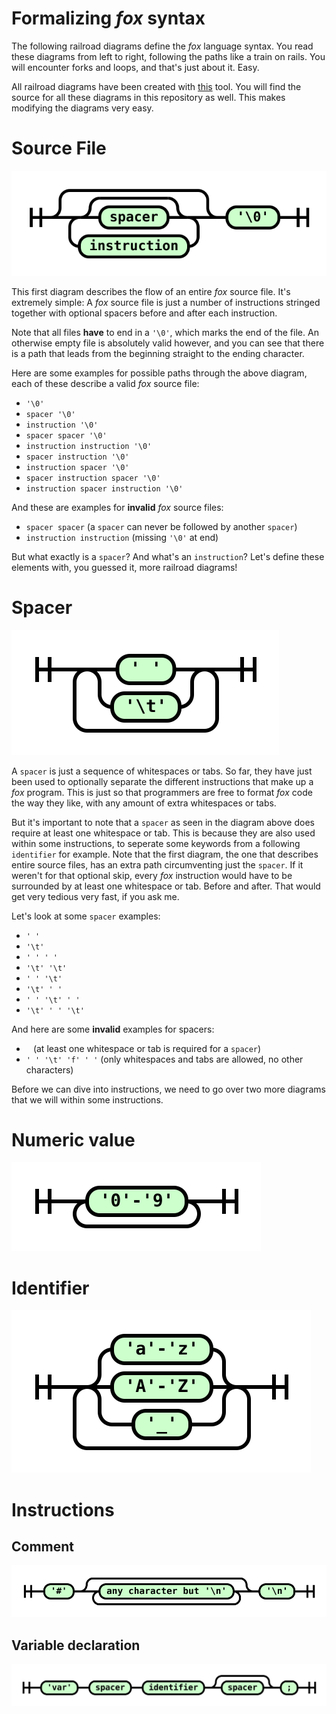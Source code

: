 # Formalizing *fox* syntax

The following railroad diagrams define the *fox* language syntax. You read these diagrams from left to right, following the paths like a train on rails. You will encounter forks and loops, and that's just about it. Easy.

All railroad diagrams have been created with [this](http://tabatkins.github.io/railroad-diagrams) tool. You will find the source for all these diagrams in this repository as well. This makes modifying the diagrams very easy.


# Source File

![](img/railroad-src-file.svg)

This first diagram describes the flow of an entire *fox* source file. It's extremely simple: A *fox* source file is just a number of instructions stringed together with optional spacers before and after each instruction.

Note that all files **have** to end in a `'\0'`, which marks the end of the file. An otherwise empty file is absolutely valid however, and you can see that there is a path that leads from the beginning straight to the ending character.

Here are some examples for possible paths through the above diagram, each of these describe a valid *fox* source file:

- `'\0'`
- `spacer '\0'`
- `instruction '\0'`
- `spacer spacer '\0'`
- `instruction instruction '\0'`
- `spacer instruction '\0'`
- `instruction spacer '\0'`
- `spacer instruction spacer '\0'`
- `instruction spacer instruction '\0'`

And these are examples for **invalid** *fox* source files:

- `spacer spacer` (a `spacer` can never be followed by another `spacer`)
- `instruction instruction` (missing `'\0'` at end) 

But what exactly is a `spacer`? And what's an `instruction`? Let's define these elements with, you guessed it, more railroad diagrams!


# Spacer

![](img/railroad-spacer.svg)

A `spacer` is just a sequence of whitespaces or tabs. So far, they have just been used to optionally separate the different instructions that make up a *fox* program. This is just so that programmers are free to format *fox* code the way they like, with any amount of extra whitespaces or tabs.

But it's important to note that a `spacer` as seen in the diagram above does require at least one whitespace or tab. This is because they are also used within some instructions, to seperate some keywords from a following `identifier` for example. Note that the first diagram, the one that describes entire source files, has an extra path circumventing just the `spacer`. If it weren't for that optional skip, every *fox* instruction would have to be surrounded by at least one whitespace or tab. Before and after. That would get very tedious very fast, if you ask me.

Let's look at some `spacer` examples:

- `' '`
- `'\t'`
- `' ' ' '`
- `'\t' '\t'`
- `' ' '\t'`
- `'\t' ' '`
- `' ' '\t' ' '`
- `'\t' ' ' '\t'`

And here are some **invalid** examples for spacers:

- ` ` (at least one whitespace or tab is required for a `spacer`)
- `' ' '\t' 'f' ' '` (only whitespaces and tabs are allowed, no other characters)

Before we can dive into instructions, we need to go over two more diagrams that we will within some instructions.


# Numeric value

![](img/railroad-num-value.svg)


# Identifier

![](img/railroad-identifier.svg)


# Instructions

## Comment

![](img/railroad-comment.svg)


## Variable declaration

![](img/railroad-var-declaration.svg)


